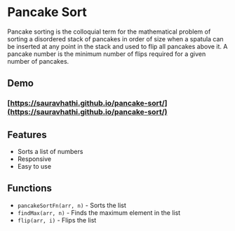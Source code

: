 # Pancake Sort

Pancake sorting is the colloquial term for the mathematical problem of sorting a disordered stack of pancakes in order of size when a spatula can be inserted at any point in the stack and used to flip all pancakes above it. A pancake number is the minimum number of flips required for a given number of pancakes.

## Demo

### [https://sauravhathi.github.io/pancake-sort/](https://sauravhathi.github.io/pancake-sort/)

## Features

-   Sorts a list of numbers
-   Responsive
-   Easy to use

## Functions

-   `pancakeSortFn(arr, n)` - Sorts the list
-   `findMax(arr, n)` - Finds the maximum element in the list
-   `flip(arr, i)` - Flips the list